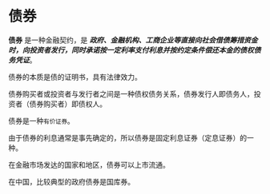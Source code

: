 # 债券

**债券** 是一种金融契约，是 ***政府、金融机构、工商企业等直接向社会借债筹措资金时，向投资者发行，同时承诺按一定利率支付利息并按约定条件偿还本金的债权债务凭证***。

债券的本质是债的证明书，具有法律效力。

债券购买者或投资者与发行者之间是一种债权债务关系，债券发行人即债务人，投资者（债券购买者）即债权人。

债券是一种`有价证券`。

由于债券的利息通常是事先确定的，所以债券是固定利息证券（定息证券）的一种。

在金融市场发达的国家和地区，债券可以上市流通。

在中国，比较典型的政府债券是国库券。
